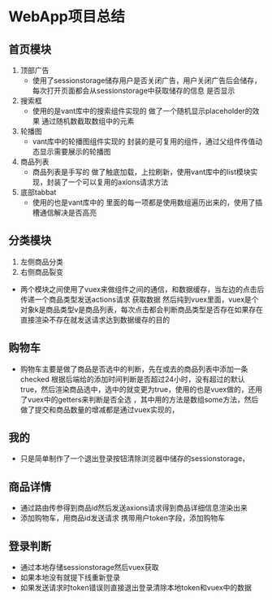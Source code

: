 # WebApp项目总结

## 首页模块

1. 顶部广告
   - 使用了sessionstorage储存用户是否关闭广告，用户关闭广告后会储存，每次打开页面都会从sessionstorage中获取储存的信息 是否显示
2. 搜索框
   - 使用的是vant库中的搜索组件实现的 做了一个随机显示placeholder的效果 通过随机数截取数组中的元素
3. 轮播图
   - vant库中的轮播图组件实现的 封装的是可复用的组件，通过父组件传值动态显示需要展示的轮播图
4. 商品列表
   - 商品列表是手写的 做了触底加载，上拉刷新，使用vant库中的list模块实现，封装了一个可以复用的axions请求方法
5. 底部tabbat
   - 使用的也是vant库中的 里面的每一项都是使用数组遍历出来的，使用了插槽通信解决是否高亮

## 分类模块

1. 左侧商品分类
2. 右侧商品裂变

- 两个模块之间使用了vuex来做组件之间的通信，和数据缓存，当左边的点击后 传递一个商品类型发送actions请求 获取数据 然后纯到vuex里面，vuex是个对象k是商品类型v是商品列表，每次点击都会判断商品类型是否存在如果存在直接渲染不存在就发送请求达到数据缓存的目的

## 购物车

- 购物车主要是做了商品是否选中的判断，先在或去的商品列表中添加一条checked 根据后端给的添加时间判断是否超过24小时，没有超过的默认true，然后渲染商品选中，选中的就变更为true，使用的也是vuex做的，还用了vuex中的getters来判断是否全选 ，其中用的方法是数组some方法，然后做了提交和商品数量的增减都是通过vuex实现的，

## 我的

- 只是简单制作了一个退出登录按钮清除浏览器中储存的sessionstorage，

## 商品详情

- 通过路由传参得到商品id然后发送axions请求得到商品详细信息渲染出来
- 添加购物车，用商品id发送请求 携带用户token字段，添加购物车

## 登录判断

- 通过本地存储sessionstorage然后vuex获取
- 如果本地没有就提下线重新登录
- 如果发送请求时token错误则直接退出登录清除本地token和vuex中的数据


